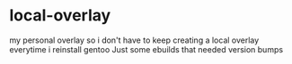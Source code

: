 # local-overlay
my personal overlay so i don't have to keep creating a local overlay everytime i reinstall gentoo
Just some ebuilds that needed version bumps
